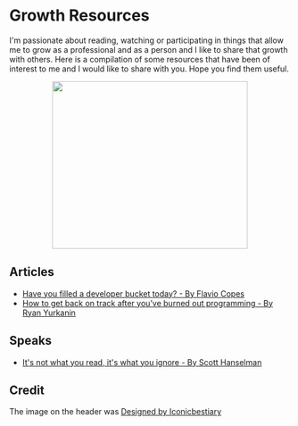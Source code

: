 # Growth Resources

I'm passionate about reading, watching or participating in things that allow me to grow as a professional and as a person and I like to share that growth with others. Here is a compilation of some resources that have been of interest to me and I would like to share with you. Hope you find them useful.

<p align="center">
    <img src="https://i.postimg.cc/cCSgd3JK/294.jpg" height="300" width="350" />
</p>


## Articles
* [Have you filled a developer bucket today? - By Flavio Copes ](https://medium.freecodecamp.org/have-you-filled-a-developer-bucket-today-93acdf4b4356)
* [How to get back on track after you’ve burned out programming - By Ryan Yurkanin](https://medium.freecodecamp.org/how-to-get-back-on-track-after-youve-burned-out-programming-a04ccafeefd6)

## Speaks
* [It's not what you read, it's what you ignore - By Scott Hanselman](https://www.youtube.com/watch?v=IWPgUn8tL8s&t=435s)

## Credit

The image on the header was <a href='https://www.freepik.com/free-vector/people-standing-together-in-shape-of-an-arrow_1311194.htm'>Designed by Iconicbestiary</a>
